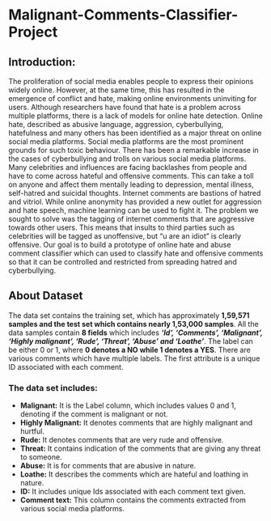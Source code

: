 # Malignant-Comments-Classifier-Project
## Introduction:
The proliferation of social media enables people to express their opinions widely online. However, at the same time, this has resulted in the emergence of conflict and hate, making online environments uninviting for users. Although researchers have found that hate is a problem across multiple platforms, there is a lack of models for online hate detection. Online hate, described as abusive language, aggression, cyberbullying, hatefulness and many others has been identified as a major threat on online social media platforms. Social media platforms are the most prominent grounds for such toxic behaviour. There has been a remarkable increase in the cases of cyberbullying and trolls on various social media platforms. Many celebrities and influences are facing backlashes from people and have to come across hateful and offensive comments. This can take a toll on anyone and affect them mentally leading to depression, mental illness, self-hatred and suicidal thoughts. Internet comments are bastions of hatred and vitriol. While online anonymity has provided a new outlet for aggression and hate speech, machine learning can be used to fight it. The problem we sought to solve was the tagging of internet comments that are aggressive towards other users. This means that insults to third parties such as celebrities will be tagged as unoffensive, but “u are an idiot” is clearly offensive. Our goal is to build a prototype of online hate and abuse comment classifier which can used to classify hate and offensive comments so that it can be controlled and restricted from spreading hatred and cyberbullying.
## About Dataset
The data set contains the training set, which has approximately **1,59,571 samples and the test set which contains nearly 1,53,000 samples**. All the data samples contain **8 fields** which includes ***‘Id’, ‘Comments’, ‘Malignant’, ‘Highly malignant’, ‘Rude’, ‘Threat’, ‘Abuse’ and ‘Loathe’***. 
The label can be either 0 or 1, where **0 denotes a NO while 1 denotes a YES**. There are various comments which have multiple labels. The first attribute is a unique ID associated with each comment.   
### The data set includes:
-	**Malignant:** It is the Label column, which includes values 0 and 1, denoting if the comment is malignant or not. 
-	**Highly Malignant:** It denotes comments that are highly malignant and hurtful. 
-	**Rude:** It denotes comments that are very rude and offensive.
-	**Threat:** It contains indication of the comments that are giving any threat to someone. 	
-	**Abuse:** It is for comments that are abusive in nature. 
-	**Loathe:** It describes the comments which are hateful and loathing in nature.  
-	**ID:** It includes unique Ids associated with each comment text given.   
-	**Comment text:** This column contains the comments extracted from various social media platforms. 
